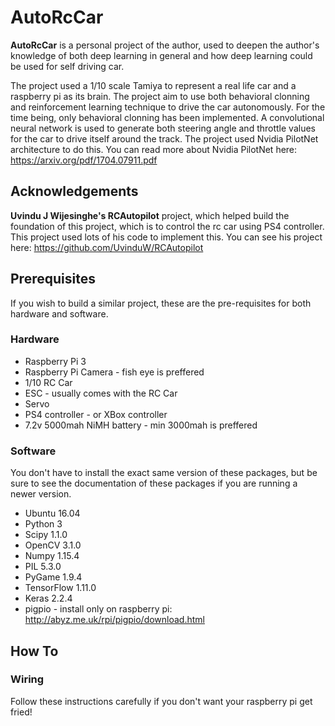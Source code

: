 # AutoRcCar

**AutoRcCar** is a personal project of the author, used to deepen the author's knowledge of both deep learning in general and how deep learning could be used for self driving car. 

The project used a 1/10 scale Tamiya to represent a real life car and a raspberry pi as its brain. The project aim to use both behavioral clonning and reinforcement learning technique to drive the car autonomously. For the time being, only behavioral clonning has been implemented. A convolutional neural network is used to generate both steering angle and throttle values for the car to drive itself around the track. The project used Nvidia PilotNet architecture to do this. You can read more about Nvidia PilotNet here: https://arxiv.org/pdf/1704.07911.pdf

## Acknowledgements

**Uvindu J Wijesinghe's RCAutopilot** project, which helped build the foundation of this project, which is to control the rc car using PS4 controller. This project used lots of his code to implement this. You can see his project here: https://github.com/UvinduW/RCAutopilot

## Prerequisites

If you wish to build a similar project, these are the pre-requisites for both hardware and software.

### Hardware

- Raspberry Pi 3
- Raspberry Pi Camera - fish eye is preffered
- 1/10 RC Car
- ESC - usually comes with the RC Car
- Servo
- PS4 controller - or XBox controller
- 7.2v 5000mah NiMH battery - min 3000mah is preffered

### Software

You don't have to install the exact same version of these packages, but be sure to see the documentation of these packages if you are running a newer version.

- Ubuntu 16.04
- Python 3
- Scipy 1.1.0
- OpenCV 3.1.0
- Numpy 1.15.4
- PIL 5.3.0
- PyGame 1.9.4
- TensorFlow 1.11.0
- Keras 2.2.4
- pigpio - install only on raspberry pi: http://abyz.me.uk/rpi/pigpio/download.html

## How To
### Wiring

Follow these instructions carefully if you don't want your raspberry pi get fried!

